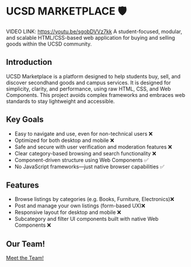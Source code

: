 

# UCSD MARKETPLACE 🛡️ 
VIDEO LINK: https://youtu.be/sgobDVVz7kk
A student-focused, modular, and scalable HTML/CSS-based web application for buying and selling goods within the UCSD community.

## Introduction

UCSD Marketplace is a platform designed to help students buy, sell, and discover secondhand goods and campus services. It is designed for simplicity, clarity, and performance, using raw HTML, CSS, and Web Components. This project avoids complex frameworks and embraces web standards to stay lightweight and accessible.

## Key Goals

* Easy to navigate and use, even for non-technical users ❌
* Optimized for both desktop and mobile ❌
* Safe and secure with user verification and moderation features ❌
* Clear category-based browsing and search functionality ❌
* Component-driven structure using Web Components ✅
* No JavaScript frameworks—just native browser capabilities ✅

## Features

* Browse listings by categories (e.g. Books, Furniture, Electronics)❌
* Post and manage your own listings (form-based UX)❌
* Responsive layout for desktop and mobile ❌
* Subcategory and filter UI components built with native Web Components ❌


## Our Team!

[Meet the Team!](./admin/team.md)